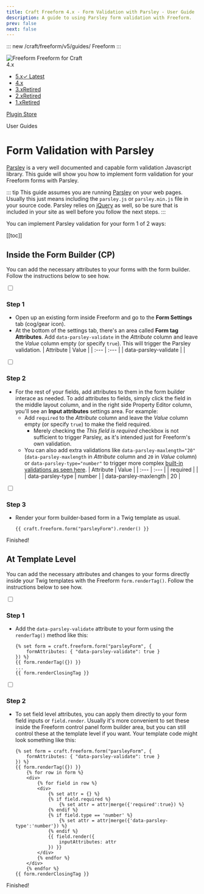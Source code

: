 ```yaml
---
title: Craft Freeform 4.x - Form Validation with Parsley - User Guide
description: A guide to using Parsley form validation with Freeform.
prev: false
next: false
---
```


<meta property="og:image" content="https://docs.solspace.com/extras/social/craft/freeform/freeform.png" />

::: new /craft/freeform/v5/guides/
Freeform
:::

<div id="pr-heading">
    <img src="https://docs.solspace.com/extras/icons/products/freeform-icon.png" alt="Freeform" class="pr-image">
    <span class="pr-name">Freeform</span>
    <span class="pr-category">for Craft</span>
    <div class="pr-v-wrapper">
        <div class="pr-v">
            <span class="pr-v-v">4.x</span>
            <span class="pr-v-arrow arrow down"></span>
        </div>
        <ul class="pr-v-list">
            <li><a href="/craft/freeform/v5/">5.x<span class="pr-v-type pr-latest">✓ Latest</span></a></li>
            <li><a href="/craft/freeform/v4/">4.x</a></li>
            <li><a href="/craft/freeform/v3/">3.x<span class="pr-v-type pr-retired">Retired</span></a></li>
            <li><a href="/craft/freeform/v2/">2.x<span class="pr-v-type pr-retired">Retired</span></a></li>
            <li><a href="/craft/freeform/v1/">1.x<span class="pr-v-type pr-retired">Retired</span></a></li>
        </ul>
    </div>
    <div class="pr-buy">
        <a href="https://plugins.craftcms.com/freeform" class="button button-blue"><span class="external-url">Plugin Store</span></a>
    </div>
</div>

<span class="page-section">User Guides</span>

# Form Validation with Parsley

[Parsley](https://parsleyjs.org) is a very well documented and capable form validation Javascript library. This guide will show you how to implement form validation for your Freeform forms with Parsley.

::: tip
This guide assumes you are running [Parsley](https://parsleyjs.org) on your web pages. Usually this just means including the `parsley.js` or `parsley.min.js` file in your source code. Parsley relies on [jQuery](https://jquery.com) as well, so be sure that is included in your site as well before you follow the next steps.
:::

You can implement Parsley validation for your form 1 of 2 ways:


[[toc]]


## Inside the Form Builder (CP)
You can add the necessary attributes to your forms with the form builder. Follow the instructions below to see how.

<div class="step">
<label for="step1"><input type="checkbox" class="step-check" id="step1">

### Step 1

</label>

- Open up an existing form inside Freeform and go to the **Form Settings** tab (cog/gear icon).
- At the bottom of the settings tab, there's an area called **Form tag Attributes**. Add `data-parsley-validate` in the *Attribute* column and leave the *Value* column empty (or specify `true`). This will trigger the Parsley validation.
    | Attribute | Value |
    | :--- | :--- |
    | data-parsley-validate | |

</div>

<div class="step">
<label for="step2"><input type="checkbox" class="step-check" id="step2">

### Step 2

</label>

- For the rest of your fields, add attributes to them in the form builder interace as needed. To add attributes to fields, simply click the field in the middle layout column, and in the right side Property Editor column, you'll see an **Input attributes** settings area. For example:
    - Add `required` to the *Attribute* column and leave the *Value* column empty (or specify `true`) to make the field required.
        - Merely checking the *This field is required* checkbox is not sufficient to trigger Parsley, as it's intended just for Freeform's own validation.
    - You can also add extra validations like `data-parsley-maxlength="20"` (`data-parsley-maxlength` in *Attribute* column and `20` in *Value* column) or `data-parsley-type="number"` to trigger more complex [built-in validations as seen here](https://parsleyjs.org/doc/index.html#validators).
        | Attribute | Value |
        | :--- | :--- |
        | required | |
        | data-parsley-type | number |
        | data-parsley-maxlength | 20 |

</div>

<div class="step">
<label for="step3"><input type="checkbox" class="step-check" id="step3">

### Step 3

</label>

- Render your form builder-based form in a Twig template as usual.
    ``` twig
    {{ craft.freeform.form("parsleyForm").render() }}
    ```

</div>

<div class="step-finished">Finished!</div>


## At Template Level
You can add the necessary attributes and changes to your forms directly inside your Twig templates with the Freeform `form.renderTag()`. Follow the instructions below to see how.

<div class="step">
<label for="step1b"><input type="checkbox" class="step-check" id="step1b">

### Step 1

</label>

- Add the `data-parsley-validate` attribute to your form using the `renderTag()` method like this:
    ``` twig {2}
    {% set form = craft.freeform.form("parsleyForm", {
        formAttributes: { "data-parsley-validate": true } 
    }) %}
    {{ form.renderTag({}) }}
    ...
    {{ form.renderClosingTag }}
    ```

</div>

<div class="step">
<label for="step2b"><input type="checkbox" class="step-check" id="step2b">

### Step 2

</label>

- To set field level attributes, you can apply them directly to your form field inputs or `field.render`. Usually it's more convenient to set these inside the Freeform control panel form builder area, but you can still control these at the template level if you want. Your template code might look something like this:
    ``` twig {2,9-18}
    {% set form = craft.freeform.form("parsleyForm", {
        formAttributes: { "data-parsley-validate": true } 
    }) %}
    {{ form.renderTag({}) }}
        {% for row in form %}
        <div>
            {% for field in row %}
            <div>
                {% set attr = {} %}
                {% if field.required %}
                    {% set attr = attr|merge({'required':true}) %}
                {% endif %}
                {% if field.type == 'number' %}
                    {% set attr = attr|merge({'data-parsley-type':'number'}) %}
                {% endif %}
                {{ field.render({
                    inputAttributes: attr
                }) }}
            </div>
            {% endfor %}
        </div>
        {% endfor %}
    {{ form.renderClosingTag }}
    ```

</div>

<div class="step-finished">Finished!</div>